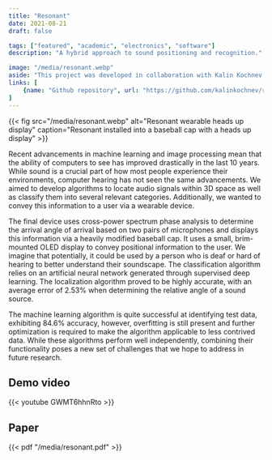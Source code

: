 ```yaml
---
title: "Resonant"
date: 2021-08-21
draft: false

tags: ["featured", "academic", "electronics", "software"]
description: "A hybrid approach to sound positioning and recognition."

image: "/media/resonant.webp"
aside: "This project was developed in collaboration with Kalin Kochnev and Jacob Yanoff for the 2021 Senior Division GCRSEF. It received Highest Honors in the NY State STANYS science and engineering fair"
links: [
    {name: "Github repository", url: "https://github.com/kalinkochnev/resonant", icon: github},
]
---
```


{{< fig src="/media/resonant.webp" alt="Resonant wearable heads up display" caption="Resonant installed into a baseball cap with a heads up display" >}}

Recent advancements in machine learning and image processing mean that the ability of computers to see has improved drastically in the last 10 years. While sound is a crucial part of how most people experience their environments, computer hearing has not seen the same advancements. We aimed to develop algorithms to locate audio signals within 3D space as well as classify them into several relevant categories. Additionally, we wanted to convey this information to a user via a wearable device.

The final device uses cross-power spectrum phase analysis to determine the arrival angle of arrival based on two pairs of microphones and displays this information via a heavily modified baseball cap. It uses a small, brim-mounted OLED display to convey positional information to the user. We imagine that potentially, it could be used by a person who is deaf or hard of hearing to better understand their soundscape. The classification algorithm relies on an artificial neural network generated through supervised deep learning. The localization algorithm proved to be highly accurate, with an average error of 2.53% when determining the relative angle of a sound source.

The machine learning algorithm is quite successful at identifying test data, exhibiting 84.6% accuracy, however, overfitting is still present and further optimization is required to make the algorithm applicable to less contrived data. While these algorithms perform well independently, combining their functionality poses a new set of challenges that we hope to address in future research.

## Demo video

{{< youtube GWMT6hhnRto >}}

## Paper

{{< pdf "/media/resonant.pdf" >}}